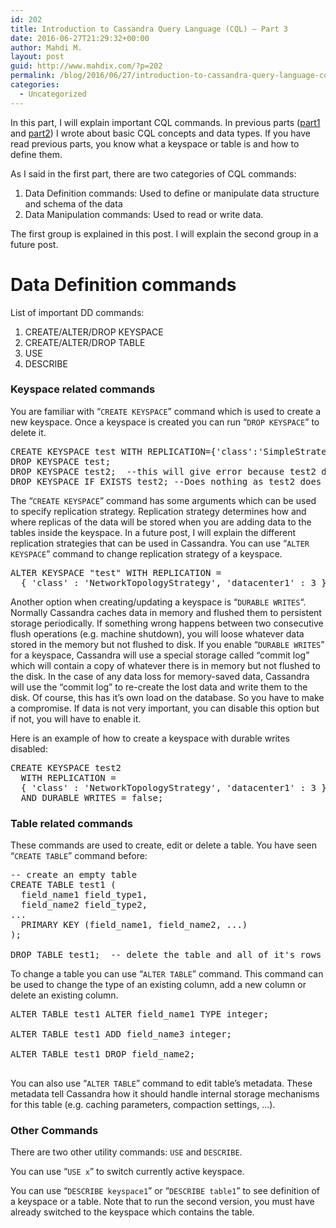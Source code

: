 ```yaml
---
id: 202
title: Introduction to Cassandra Query Language (CQL) – Part 3
date: 2016-06-27T21:29:32+00:00
author: Mahdi M.
layout: post
guid: http://www.mahdix.com/?p=202
permalink: /blog/2016/06/27/introduction-to-cassandra-query-language-cql-part-3/
categories:
  - Uncategorized
---
```

In this part, I will explain important CQL commands. In previous parts ([part1](http://www.mahdix.com/blog/2016/06/10/introduction-to-cql-part-1/) and [part2](http://www.mahdix.com/blog/2016/06/19/introduction-to-cassandra-query-language-cql-part-2/)) I wrote about basic CQL concepts and data types. If you have read previous parts, you know what a keyspace or table is and how to define them.

As I said in the first part, there are two categories of CQL commands:

  1. Data Definition commands: Used to define or manipulate data structure and schema of the data
  2. Data Manipulation commands: Used to read or write data.

The first group is explained in this post. I will explain the second group in a future post.

# Data Definition commands

List of important DD commands:

  1. CREATE/ALTER/DROP KEYSPACE
  2. CREATE/ALTER/DROP TABLE
  3. USE
  4. DESCRIBE

### Keyspace related commands

You are familiar with &#8220;`CREATE KEYSPACE`&#8221; command which is used to create a new keyspace. Once a keyspace is created you can run &#8220;`DROP KEYSPACE`&#8221; to delete it.

<pre>CREATE KEYSPACE test WITH REPLICATION={'class':'SimpleStrategy', 'replication_factor':3};
DROP KEYSPACE test;
DROP KEYSPACE test2;  --this will give error because test2 does not exit
DROP KEYSPACE IF EXISTS test2; --Does nothing as test2 does not exist</pre>

The &#8220;`CREATE KEYSPACE`&#8221; command has some arguments which can be used to specify replication strategy. Replication strategy determines how and where replicas of the data will be stored when you are adding data to the tables inside the keyspace. In a future post, I will explain the different replication strategies that can be used in Cassandra. You can use &#8220;`ALTER KEYSPACE`&#8221; command to change replication strategy of a keyspace.

<pre class="pre codeblock hljs cql"><span class="hljs-operator"><span class="hljs-keyword">ALTER</span> <span class="hljs-keyword">KEYSPACE</span> <span class="hljs-string">"test"</span> <span class="hljs-keyword">WITH</span> <span class="hljs-keyword">REPLICATION</span> =
  { <span class="hljs-string">'class'</span> : <span class="hljs-string">'NetworkTopologyStrategy'</span>, <span class="hljs-string">'datacenter1'</span> : <span class="hljs-number">3</span> };</span></pre>

Another option when creating/updating a keyspace is &#8220;`DURABLE WRITES`&#8220;. Normally Cassandra caches data in memory and flushed them to persistent storage periodically. If something wrong happens between two consecutive flush operations (e.g. machine shutdown), you will loose whatever data stored in the memory but not flushed to disk. If you enable &#8220;`DURABLE WRITES`&#8221; for a keyspace, Cassandra will use a special storage called &#8220;commit log&#8221; which will contain a copy of whatever there is in memory but not flushed to the disk. In the case of any data loss for memory-saved data, Cassandra will use the &#8220;commit log&#8221; to re-create the lost data and write them to the disk. Of course, this has it&#8217;s own load on the database. So you have to make a compromise. If data is not very important, you can disable this option but if not, you will have to enable it.

Here is an example of how to create a keyspace with durable writes disabled:

<pre class="pre codeblock hljs cql"><span class="hljs-operator"><span class="hljs-keyword">CREATE</span> <span class="hljs-keyword">KEYSPACE</span> test2
  <span class="hljs-keyword">WITH</span> <span class="hljs-keyword">REPLICATION</span> = 
  { <span class="hljs-string">'class'</span> : <span class="hljs-string">'NetworkTopologyStrategy'</span>, '<span class="hljs-string">datacenter1'</span> : <span class="hljs-number">3</span> } 
<span class="hljs-keyword">  AND</span> <span class="hljs-keyword">DURABLE_WRITES</span> = <span class="hljs-literal">false</span>;</span></pre>

### Table related commands

These commands are used to create, edit or delete a table. You have seen &#8220;`CREATE TABLE`&#8221; command before:

<pre>-- create an empty table
CREATE TABLE test1 (
  field_name1 field_type1,
  field_name2 field_type2, 
...
  PRIMARY KEY (field_name1, field_name2, ...)
);

DROP TABLE test1;  -- delete the table and all of it's rows</pre>

To change a table you can use &#8220;`ALTER TABLE`&#8221; command. This command can be used to change the type of an existing column, add a new column or delete an existing column.

<pre class="pre codeblock hljs cql"><span class="hljs-operator"><span class="hljs-keyword">ALTER</span> <span class="hljs-keyword">TABLE</span> test1 <span class="hljs-keyword">ALTER</span> field_name1 <span class="hljs-keyword">TYPE</span> integer;

</span><span class="hljs-operator"><span class="hljs-keyword">ALTER</span> <span class="hljs-keyword">TABLE</span> test1 ADD field_name3 integer;

</span><span class="hljs-operator"><span class="hljs-keyword">ALTER</span> <span class="hljs-keyword">TABLE</span> test1 <span class="hljs-keyword">DROP field_name2;

</span></span></pre>

You can also use &#8220;`ALTER TABLE`&#8221; command to edit table&#8217;s metadata. These metadata tell Cassandra how it should handle internal storage mechanisms for this table (e.g. caching parameters, compaction settings, &#8230;).

### Other Commands

There are two other utility commands: `USE` and `DESCRIBE`.

You can use &#8220;`USE x`&#8221; to switch currently active keyspace.

You can use &#8220;`DESCRIBE keyspace1`&#8221; or &#8220;`DESCRIBE table1`&#8221; to see definition of a keyspace or a table. Note that to run the second version, you must have already switched to the keyspace which contains the table.